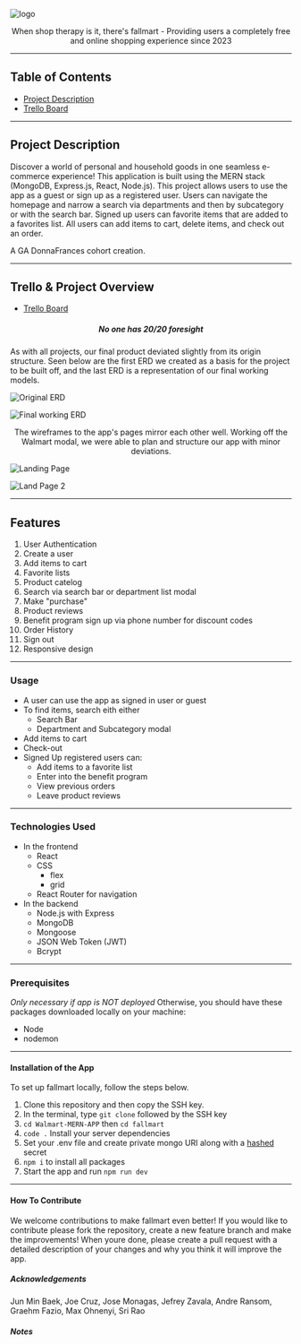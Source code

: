 ![logo](https://i.imgur.com/sy3aUK6.png)

<p align="center">When shop therapy is it, there's fallmart - Providing users a completely free and online shopping experience since 2023</p>

___
## Table of Contents
- [Project Description](#project-description)
- [Trello Board](#trello-board)
___
## Project Description
Discover a world of personal and household goods in one seamless e-commerce experience! This application is built using the MERN stack (MongoDB, Express.js, React, Node.js). This project allows users to use the app as a guest or sign up as a registered user. Users can navigate the homepage and narrow a search via departments and then by subcategory or with the search bar. Signed up users can favorite items that are added to a favorites list. All users can add items to cart, delete items, and check out an order. 

A GA DonnaFrances cohort creation.
___
## Trello & Project Overview
+ [Trello Board](https://trello.com/b/UEHNvPzS/walmart)

<h5 align="center">No one has 20/20 foresight</h5>

As with all projects, our final product deviated slightly from its origin structure. Seen below are the first ERD we created as a basis for the project to be built off, and the last ERD is a representation of our final working models. 

![Original ERD](https://i.imgur.com/Rzzsms6.jpg)

![Final working ERD](https://i.imgur.com/s4IvamP.png)

<p align="center">The wireframes to the app's pages mirror each other well. Working off the Walmart modal, we were able to plan and structure our app with minor deviations.</p>


![Landing Page](https://i.imgur.com/0oyudGJ.png)

![Land Page 2](https://i.imgur.com/FYvydkW.png)
___
## Features
1. User Authentication 
2. Create a user
3. Add items to cart
4. Favorite lists
5. Product catelog
6. Search via search bar or department list modal
7. Make "purchase"
8. Product reviews
9. Benefit program sign up via phone number for discount codes
10. Order History
11. Sign out
12. Responsive design
___
### Usage
+ A user can use the app as signed in user or guest
+ To find items, search eith either
    - Search Bar
    - Department and Subcategory modal
+ Add items to cart
+ Check-out
+ Signed Up registered users can: 
    - Add items to a favorite list
    - Enter into the benefit program 
    - View previous orders
    - Leave product reviews
___
### Technologies Used 
+ In the frontend
    - React 
    - CSS 
        * flex
        * grid
    - React Router for navigation 
+ In the backend
    - Node.js with Express 
    - MongoDB
    - Mongoose
    - JSON Web Token (JWT)
    - Bcrypt
___
### Prerequisites 
*Only necessary if app is NOT deployed* Otherwise, you should have these packages downloaded locally on your machine: 
+ Node
+ nodemon
___
#### Installation of the App
To set up fallmart locally, follow the steps below. 
1. Clone this repository and then copy the SSH key.
2. In the terminal, type `git clone` followed by the SSH key
3. `cd Walmart-MERN-APP` then `cd fallmart`
4. `code .`
Install your server dependencies
5. Set your .env file and create private mongo URI along with a [hashed](https://emn178.github.io/online-tools/sha256.html) secret
6. `npm i` to install all packages
7. Start the app and run `npm run dev`
___
#### How To Contribute
We welcome contributions to make fallmart even better! If you would like to contribute please fork the repository, create a new feature branch and make the improvements! When youre done, please create a pull request with a detailed description of your changes and why you think it will improve the app. 
##### Acknowledgements
Jun Min Baek,
Joe Cruz,
Jose Monagas, 
Jefrey Zavala,
Andre Ransom, 
Graehm Fazio, 
Max Ohnenyi,
Sri Rao 
##### Notes
